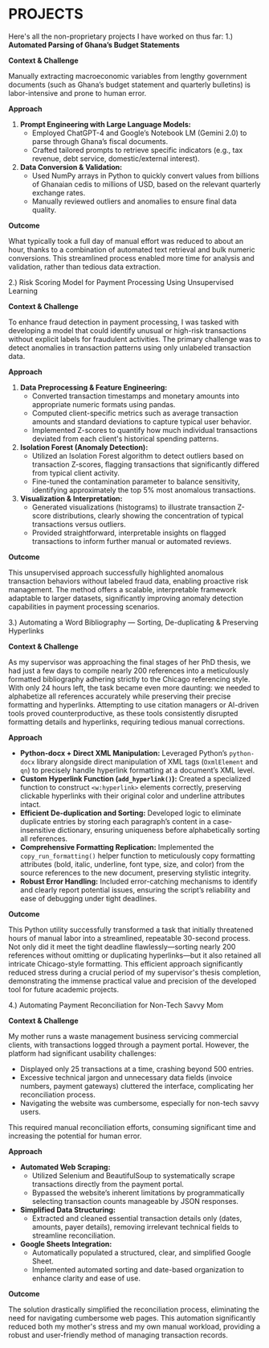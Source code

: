 # PROJECTS
Here's all the non-proprietary projects I have worked on thus far:
1.) **Automated Parsing of Ghana’s Budget Statements**

**Context & Challenge**

Manually extracting macroeconomic variables from lengthy government documents (such as Ghana’s budget statement and quarterly bulletins) is labor-intensive and prone to human error.

**Approach**

1. **Prompt Engineering with Large Language Models:**
    - Employed ChatGPT-4 and Google’s Notebook LM (Gemini 2.0) to parse through Ghana’s fiscal documents.
    - Crafted tailored prompts to retrieve specific indicators (e.g., tax revenue, debt service, domestic/external interest).
2. **Data Conversion & Validation:**
    - Used NumPy arrays in Python to quickly convert values from billions of Ghanaian cedis to millions of USD, based on the relevant quarterly exchange rates.
    - Manually reviewed outliers and anomalies to ensure final data quality.

**Outcome**

What typically took a full day of manual effort was reduced to about an hour, thanks to a combination of automated text retrieval and bulk numeric conversions. This streamlined process enabled more time for analysis and validation, rather than tedious data extraction.


2.) Risk Scoring Model for Payment Processing Using Unsupervised Learning

**Context & Challenge**

To enhance fraud detection in payment processing, I was tasked with developing a model that could identify unusual or high-risk transactions without explicit labels for fraudulent activities. The primary challenge was to detect anomalies in transaction patterns using only unlabeled transaction data.

**Approach**

1. **Data Preprocessing & Feature Engineering:**
    - Converted transaction timestamps and monetary amounts into appropriate numeric formats using pandas.
    - Computed client-specific metrics such as average transaction amounts and standard deviations to capture typical user behavior.
    - Implemented Z-scores to quantify how much individual transactions deviated from each client's historical spending patterns.
2. **Isolation Forest (Anomaly Detection):**
    - Utilized an Isolation Forest algorithm to detect outliers based on transaction Z-scores, flagging transactions that significantly differed from typical client activity.
    - Fine-tuned the contamination parameter to balance sensitivity, identifying approximately the top 5% most anomalous transactions.
3. **Visualization & Interpretation:**
    - Generated visualizations (histograms) to illustrate transaction Z-score distributions, clearly showing the concentration of typical transactions versus outliers.
    - Provided straightforward, interpretable insights on flagged transactions to inform further manual or automated reviews.

**Outcome**

This unsupervised approach successfully highlighted anomalous transaction behaviors without labeled fraud data, enabling proactive risk management. The method offers a scalable, interpretable framework adaptable to larger datasets, significantly improving anomaly detection capabilities in payment processing scenarios.


3.) Automating a Word Bibliography — Sorting, De-duplicating & Preserving Hyperlinks

**Context & Challenge**

As my supervisor was approaching the final stages of her PhD thesis, we had just a few days to compile nearly 200 references into a meticulously formatted bibliography adhering strictly to the Chicago referencing style. With only 24 hours left, the task became even more daunting: we needed to alphabetize all references accurately while preserving their precise formatting and hyperlinks. Attempting to use citation managers or AI-driven tools proved counterproductive, as these tools consistently disrupted formatting details and hyperlinks, requiring tedious manual corrections.

**Approach**

- **Python-docx + Direct XML Manipulation:**
Leveraged Python’s `python-docx` library alongside direct manipulation of XML tags (`OxmlElement` and `qn`) to precisely handle hyperlink formatting at a document’s XML level.
- **Custom Hyperlink Function (`add_hyperlink()`):**
Created a specialized function to construct `<w:hyperlink>` elements correctly, preserving clickable hyperlinks with their original color and underline attributes intact.
- **Efficient De-duplication and Sorting:**
Developed logic to eliminate duplicate entries by storing each paragraph’s content in a case-insensitive dictionary, ensuring uniqueness before alphabetically sorting all references.
- **Comprehensive Formatting Replication:**
Implemented the `copy_run_formatting()` helper function to meticulously copy formatting attributes (bold, italic, underline, font type, size, and color) from the source references to the new document, preserving stylistic integrity.
- **Robust Error Handling:**
Included error-catching mechanisms to identify and clearly report potential issues, ensuring the script’s reliability and ease of debugging under tight deadlines.

**Outcome**

This Python utility successfully transformed a task that initially threatened hours of manual labor into a streamlined, repeatable 30-second process. Not only did it meet the tight deadline flawlessly—sorting nearly 200 references without omitting or duplicating hyperlinks—but it also retained all intricate Chicago-style formatting. This efficient approach significantly reduced stress during a crucial period of my supervisor's thesis completion, demonstrating the immense practical value and precision of the developed tool for future academic projects.


4.) Automating Payment Reconciliation for Non-Tech Savvy Mom

**Context & Challenge**

My mother runs a waste management business servicing commercial clients, with transactions logged through a payment portal. However, the platform had significant usability challenges:

- Displayed only 25 transactions at a time, crashing beyond 500 entries.
- Excessive technical jargon and unnecessary data fields (invoice numbers, payment gateways) cluttered the interface, complicating her reconciliation process.
- Navigating the website was cumbersome, especially for non-tech savvy users.

This required manual reconciliation efforts, consuming significant time and increasing the potential for human error.

**Approach**

- **Automated Web Scraping:**
    - Utilized Selenium and BeautifulSoup to systematically scrape transactions directly from the payment portal.
    - Bypassed the website’s inherent limitations by programmatically selecting transaction counts manageable by JSON responses.
- **Simplified Data Structuring:**
    - Extracted and cleaned essential transaction details only (dates, amounts, payer details), removing irrelevant technical fields to streamline reconciliation.
- **Google Sheets Integration:**
    - Automatically populated a structured, clear, and simplified Google Sheet.
    - Implemented automated sorting and date-based organization to enhance clarity and ease of use.

**Outcome**

The solution drastically simplified the reconciliation process, eliminating the need for navigating cumbersome web pages. This automation significantly reduced both my mother's stress and my own manual workload, providing a robust and user-friendly method of managing transaction records.
